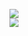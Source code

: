 [![](https://img.shields.io/badge/Made%20With-Github%20Spray-lightgrey.svg?style=for-the-badge&logo=github)](https://github.com/Annihil/github-spray#24665)  
[![](https://i.imgur.com/2DrTn0Z.gif)](https://github.com/Annihil/github-spray)